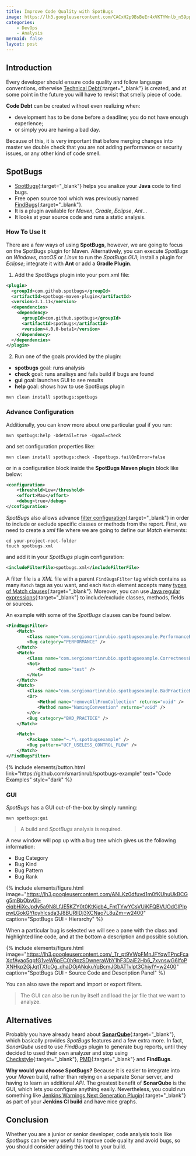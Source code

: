 ```yaml
---
title: Improve Code Quality with SpotBugs
image: https://lh3.googleusercontent.com/CACxH2p9BsBeEr4xVKTYWnlb_n59ppFmxxjL8F0XAbrO-R26FABMHdkOHrmE_w8nsAY__5KFBXVRAzbzYmhdsxRcLpRyT6hhpxXUjYaSrDZ6QvE97gOYSwhvrwCKcGZiAcTk-UWB9kI5wysFLLMGJ2Lxa2mUufVdbtVjSxyHvmxRfqPFChOcyBfKKBBV-0I2fwfKVaPzNgH3cpXDCT2qiovGJNS51osyB-0ZxbWgnaPStU7RuiSTHi5vFsjZuaHwW9retbfthtk3H_hzXqSC9HIg9-clnUdTvG0TZXQ6g0DAgfQDnyYQoDOA9dgDrLUsG1kApQLUoNTAoq52RRxrBl2yfkcCrDcD_y1Vvk4b5wa1V1CevAdAM_YN3PLKFULvIdHelovAG0OUMQGY9p_7JEyslNwLHxC-MpKR0UOgz5p_f5mPUZnC3h9YFrGDY-d9Hb6puHzEJUM1pHQY5Dh3H2vjVN6WWyfrsvJbI-3Z7slMZtmx-32SPGIMx7AIcgdvFjRbgPT0ISSiOjkRDCUrsj9z36GOWwL3FLhBRWRHclA8Hk2anEZi27OB179IuN_r07nffkIynmXKgSdcd1e95xDCgXbLV1NB2gOaZsEzwvXsQq__iWX5pLSv36ovWX9zPEhw8rSsxMyI5AFvkAZAXN9-Al2Hug2nvSTyWAISlfvRQGunO0QuxfAVEl85=w460-h308-no?authuser=0
categories:
    - DevOps
    - Analysis
mermaid: false
layout: post
---
```


## Introduction

Every developer should ensure code quality and follow language conventions, otherwise [Technical Debt](https://medium.com/existek/what-is-technical-debt-and-how-to-calculate-it-80193e4e746d){:target="_blank"} is created, and at some point in the future you will have to revisit that smelly piece of code.

**Code Debt** can be created without even realizing when: 

- development has to be done before a deadline; you do not have enough experience; 
- or simply you are having a bad day. 

Because of this, it is very important that before merging changes into master we double check that you are not adding performance or security issues, or any other kind of code smell.

## SpotBugs

- [SpotBugs](https://spotbugs.github.io/){:target="_blank"} helps you analize your **Java** code to find bugs.
- Free open source tool which was previously named [FindBugs](http://findbugs.sourceforge.net/){:target="_blank"}.
- It is a plugin available for _Maven_, _Gradle_, _Eclipse_, _Ant_...
- It looks at your source code and runs a static analysis.

### How To Use It

There are a few ways of using **SpotBugs**, however, we are going to focus on the SpotBugs plugin for Maven. Alternatively, you can execute _SpotBugs_ on _Windows_, _macOS_ or _Linux_ to run the _SpotBugs GUI_; install a plugin for _Eclipse_; integrate it with **Ant** or add a **Gradle Plugin**.

1. Add the _SpotBugs_ plugin into your pom.xml file:

```xml
<plugin>
  <groupId>com.github.spotbugs</groupId>
  <artifactId>spotbugs-maven-plugin</artifactId>
  <version>3.1.11</version>
  <dependencies>
    <dependency>
      <groupId>com.github.spotbugs</groupId>
      <artifactId>spotbugs</artifactId>
      <version>4.0.0-beta1</version>
    </dependency>
  </dependencies>
</plugin>
```

2. Run one of the goals provided by the plugin:

- **spotbugs** goal: runs analysis
- **check** goal: runs analisys and fails build if bugs are found
- **gui** goal: launches GUI to see results
- **help** goal: shows how to use SpotBugs plugin

```shell
mvn clean install spotbugs:spotbugs
```

### Advance Configuration

Additionally, you can know more about one particular goal if you run:

```shell
mvn spotbugs:help -Ddetail=true -Dgoal=check
```

and set configuration properties like:

```shell
mvn clean install spotbugs:check -Dspotbugs.failOnError=false
```

or in a configuration block inside the **SpotBugs Maven plugin** block like below:

```xml
<configuration>
    <threshold>Low</threshold>
    <effort>Max</effort>
    <debug>true</debug>
</configuration>
```

_SpotBugs_ also allows advance [filter configuration](https://spotbugs.readthedocs.io/en/stable/filter.html#){:target="_blank"} in order to include or exclude specific classes or methods from the report. First, we need to create a _xml_ file where we are going to define our _Match_ elements:

```shell
cd your-project-root-folder
touch spotbugs.xml
```

and add it in your _SpotBugs_ plugin configuration:

```xml
<includeFilterFile>spotbugs.xml</includeFilterFile>
```

A filter file is a _XML_ file with a parent `FindBugsFilter` tag which contains as many `Match` tags as you want, and each `Match` element accepts many [types of Match clauses](https://spotbugs.readthedocs.io/en/stable/filter.html#types-of-match-clauses){:target="_blank"}. Moreover, you can use [Java regular expressions](https://docs.oracle.com/javase/8/docs/api/java/util/regex/Pattern.html){:target="_blank"} to include/exclude classes, methods, fields or sources.

An example with some of the _SpotBugs_ clauses can be found below.

```xml
<FindBugsFilter>
    <Match>
        <Class name="com.sergiomartinrubio.spotbugsexample.PerformanceBugs" />
        <Bug category="PERFORMANCE" />
    </Match>
    <Match>
        <Class name="com.sergiomartinrubio.spotbugsexample.CorrectnessBugs" />
        <Not>
            <Method name="test" />
        </Not>
    </Match>
    <Match>
        <Class name="com.sergiomartinrubio.spotbugsexample.BadPracticeBugs" />
        <Or>
            <Method name="removeAllFromCollection" returns="void" />
            <Method name="NamingConvention" returns="void" />
        </Or>
        <Bug category="BAD_PRACTICE" />
    </Match>

    <Match>
        <Package name="~.*\.spotbugsexample" />
        <Bug pattern="UCF_USELESS_CONTROL_FLOW" />
    </Match>
</FindBugsFilter>
```

<p class="text-center">
{% include elements/button.html link="https://github.com/smartinrub/spotbugs-example" text="Code Examples" style="dark" %}
</p>

### GUI

_SpotBugs_ has a GUI out-of-the-box by simply running:

```shell
mvn spotbugs:gui
```

> A build and _SpotBugs_ analysis is required.

A new window will pop up with a bug tree which gives us the following information:

- Bug Category
- Bug Kind
- Bug Pattern
- Bug Rank

{% include elements/figure.html image="https://lh3.googleusercontent.com/ANLKz0dfuvd1m0fKUhuUkBCGg5mBbObv0li-eiqbHiXeJpdy5a9N8LfJE5KZY0t0KtKjcb4_FntTYwYCsVUiKFQBVUOdGIPIppwLGokGYtoyhIcsda3J8BURIlDj3XCNao7L8uZm=w2400" caption="SpotBugs GUI - Hierarchy" %}

When a particular bug is selected we will see a pane with the class and highlighted line code, and at the bottom a description and possible solution.

{% include elements/figure.html image="https://lh3.googleusercontent.com/_Tr_pt9VWpFMnJFYqwTPncFcaXofAyao5qpfG1veW6pEC0h9pzSDwneraWbY1hF3DaiE2Hb6_7xvnswG6lfoPXNHkp2GjJqtTXfcOg_dhaDOjANqkuYqBcmJGbAT1vIpt3ChiyIY=w2400" caption="SpotBugs GUI - Source Code and Description Panel" %}

You can also save the report and import or export filters.

> The GUI can also be run by itself and load the jar file that we want to analyze.

## Alternatives

Probably you have already heard about [**SonarQube**](https://www.sonarqube.org/){:target="_blank"}, which basically provides _SpotBugs_ features and a few extra more. In fact, _SonarQube_ used to use _FindBugs_ plugin to generate bug reports, until they decided to used their own analyzer and stop using [Checkstyle](http://checkstyle.sourceforge.net/){:target="_blank"}, [PMD](https://pmd.github.io/){:target="_blank"} and **FindBugs**. 

**Why would you choose SpotBugs?** Because it is easier to integrate into your _Maven_ build, rather than relying on a separate Sonar server, and having to learn an additional _API_. The greatest benefit of **SonarQube** is the GUI, which lets you configure anything easily. Nevertheless, you could run something like [Jenkins Warnings Next Generation Plugin](https://github.com/jenkinsci/warnings-ng-plugin){:target="_blank"} as part of your **Jenkins CI build** and have nice graphs.

## Conclusion

Whether you are a junior or senior developer, code analysis tools like _Spotbugs_ can be very useful to improve code quality and avoid bugs, so you should consider adding this tool to your build.
